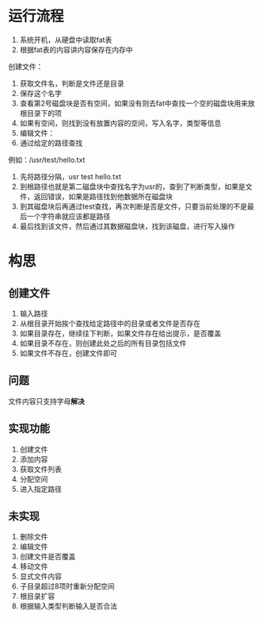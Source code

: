 # 运行流程

1. 系统开机，从硬盘中读取fat表
2. 根据fat表的内容讲内容保存在内存中

创建文件：

1. 获取文件名，判断是文件还是目录
2. 保存这个名字
3.  查看第2号磁盘块是否有空间，如果没有则去fat中查找一个空的磁盘块用来放根目录下的项
4. 如果有空间，则找到没有放置内容的空间，写入名字，类型等信息
5. 编辑文件：
6. 通过给定的路径查找

例如：/usr/test/hello.txt

1. 先将路径分隔，usr    test    hello.txt
2. 到根路径也就是第二磁盘块中查找名字为usr的，查到了判断类型，如果是文件，返回错误，如果是路径找到他数据所在磁盘块
3. 到其磁盘块后再通过test查找，再次判断是否是文件，只要当前处理的不是最后一个字符串就应该都是路径
4. 最后找到该文件，然后通过其数据磁盘块，找到该磁盘，进行写入操作

# 构思

## 创建文件

1. 输入路径
2. 从根目录开始挨个查找给定路径中的目录或者文件是否存在
3. 如果目录存在，继续往下判断，如果文件存在给出提示，是否覆盖
4. 如果目录不存在，则创建此处之后的所有目录包括文件
5. 如果文件不存在，创建文件即可



## 问题

文件内容只支持字母**解决**

## 实现功能

1. 创建文件
2. 添加内容
3. 获取文件列表
4. 分配空间
5. 进入指定路径

## 未实现

1. 删除文件
2. 编辑文件
3. 创建文件是否覆盖
4. 移动文件
5. 显式文件内容
6. 子目录超过8项时重新分配空间
7. 根目录扩容
8. 根据输入类型判断输入是否合法













